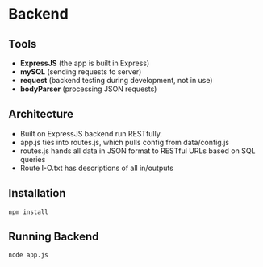 # Backend
## Tools
* **ExpressJS** (the app is built in Express)
* **mySQL** (sending requests to server)
* **request** (backend testing during development, not in use)
* **bodyParser** (processing JSON requests)
## Architecture
* Built on ExpressJS backend run RESTfully.
* app.js ties into routes.js, which pulls config from data/config.js
* routes.js hands all data in JSON format to RESTful URLs based on SQL queries
* Route I-O.txt has descriptions of all in/outputs
## Installation
```
npm install
```
## Running Backend
```
node app.js
```
